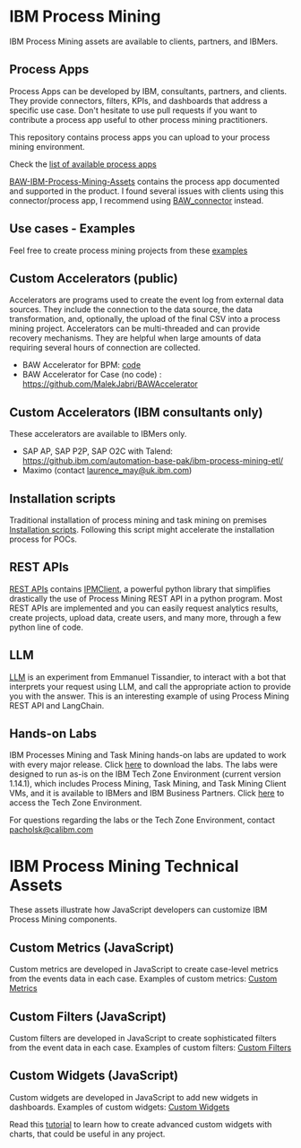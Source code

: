 # IBM Process Mining
IBM Process Mining assets are available to clients, partners, and IBMers.

## Process Apps
Process Apps can be developed by IBM, consultants, partners, and clients. They provide connectors, filters, KPIs, and dashboards that address a specific use case.
Don't hesitate to use pull requests if you want to contribute a process app useful to other process mining practitioners.

This repository contains process apps you can upload to your process mining environment.

Check the [list of available process apps](./Process%20Apps/README.md)

[BAW-IBM-Process-Mining-Assets](./Process%20Apps/BAW-IBM-Process-Mining-Assets/) contains the process app documented and supported in the product. I found several issues with clients using this connector/process app, I recommend using [BAW_connector](./BAW_connector/) instead.

## Use cases - Examples
Feel free to create process mining projects from these [examples](./Datasets_usecases/README.md)

## Custom Accelerators (public)
Accelerators are programs used to create the event log from external data sources. They include the connection to the data source, the data transformation, and, optionally, the upload of the final CSV into a process mining project. Accelerators can be multi-threaded and can provide recovery mechanisms. They are helpful when large amounts of data requiring several hours of connection are collected.
- BAW Accelerator for BPM: [code](./BAW_connector/README.md)
- BAW Accelerator for Case (no code) : https://github.com/MalekJabri/BAWAccelerator

## Custom Accelerators (IBM consultants only)
These accelerators are available to IBMers only. 
- SAP AP, SAP P2P, SAP O2C with Talend: https://github.ibm.com/automation-base-pak/ibm-process-mining-etl/
- Maximo (contact laurence_may@uk.ibm.com)


## Installation scripts
Traditional installation of process mining and task mining on premises  [Installation scripts](./Installation_on_prem/README.md).
Following this script might accelerate the installation process for POCs. 

## REST APIs
[REST APIs](./REST%20APIs/) contains [IPMClient](./REST%20APIs/IPMClient/), a powerful python library that simplifies drastically the use of Process Mining REST API in a python program. Most REST APIs are implemented and you can easily request analytics results, create projects, upload data, create users, and many more, through a few python line of code.

## LLM
[LLM](./LLM/chat-with-api/) is an experiment from Emmanuel Tissandier, to interact with a bot that interprets your request using LLM, and call the appropriate action to provide you with the answer. This is an interesting example of using Process Mining REST API and LangChain.

## Hands-on Labs

IBM Processes Mining and Task Mining hands-on labs are updated to work with every major release. Click [here](https://ibm.box.com/v/PROC-TASK-MINING-LABS-1-14) to download the labs. The labs were designed to run as-is on the IBM Tech Zone Environment (current version 1.14.1), which includes Process Mining, Task Mining, and Task Mining Client VMs, and it is available to IBMers and IBM Business Partners. Click [here](https://techzone.ibm.com/collection/process-mining-with-task-mining-demo-and-etl) to access the Tech Zone Environment.

For questions regarding the labs or the Tech Zone Environment, contact pacholsk@calibm.com

# IBM Process Mining Technical Assets
These assets illustrate how JavaScript developers can customize IBM Process Mining components.

## Custom Metrics (JavaScript)
Custom metrics are developed in JavaScript to create case-level metrics from the events data in each case.
Examples of custom metrics: [Custom Metrics](./Custom%20Metrics/)

## Custom Filters (JavaScript)
Custom filters are developed in JavaScript to create sophisticated filters from the event data in each case.
Examples of custom filters:  [Custom Filters](./Custom%20Filters/)

## Custom Widgets (JavaScript)
Custom widgets are developed in JavaScript to add new widgets in dashboards.
Examples of custom widgets:  [Custom Widgets](./Custom%20Widgets/)

Read this [tutorial](./Custom%20Widgets/dimension_linechart/README.md) to learn how to create advanced custom widgets with charts, that could be useful in any project.
